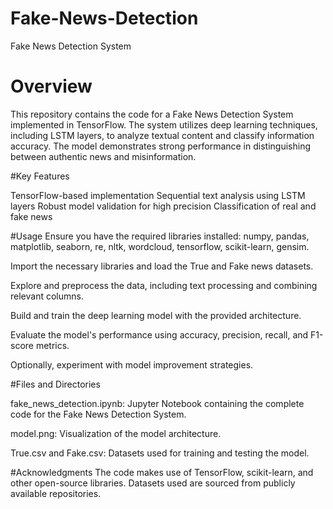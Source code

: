 # Fake-News-Detection

Fake News Detection System
# Overview
This repository contains the code for a Fake News Detection System implemented in TensorFlow. The system utilizes deep learning techniques, including LSTM layers, to analyze textual content and classify information accuracy. The model demonstrates strong performance in distinguishing between authentic news and misinformation.

#Key Features

TensorFlow-based implementation
Sequential text analysis using LSTM layers
Robust model validation for high precision
Classification of real and fake news

#Usage
Ensure you have the required libraries installed: numpy, pandas, matplotlib, seaborn, re, nltk, wordcloud, tensorflow, scikit-learn, gensim.

Import the necessary libraries and load the True and Fake news datasets.

Explore and preprocess the data, including text processing and combining relevant columns.

Build and train the deep learning model with the provided architecture.

Evaluate the model's performance using accuracy, precision, recall, and F1-score metrics.

Optionally, experiment with model improvement strategies.

#Files and Directories

fake_news_detection.ipynb: Jupyter Notebook containing the complete code for the Fake News Detection System.

model.png: Visualization of the model architecture.

True.csv and Fake.csv: Datasets used for training and testing the model.


#Acknowledgments
The code makes use of TensorFlow, scikit-learn, and other open-source libraries.
Datasets used are sourced from publicly available repositories.
